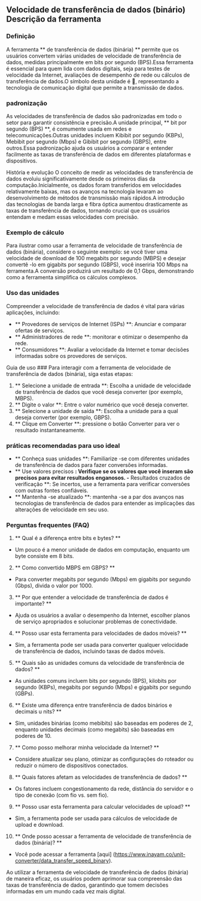 ## Velocidade de transferência de dados (binário) Descrição da ferramenta

### Definição
A ferramenta ** de transferência de dados (binária) ** permite que os usuários convertem várias unidades de velocidade de transferência de dados, medidas principalmente em bits por segundo (BPS).Essa ferramenta é essencial para quem lida com dados digitais, seja para testes de velocidade da Internet, avaliações de desempenho de rede ou cálculos de transferência de dados.O símbolo desta unidade é 📡, representando a tecnologia de comunicação digital que permite a transmissão de dados.

### padronização
As velocidades de transferência de dados são padronizadas em todo o setor para garantir consistência e precisão.A unidade principal, ** bit por segundo (BPS) **, é comumente usada em redes e telecomunicações.Outras unidades incluem Kibibit por segundo (KBPs), Mebibit por segundo (Mbps) e Gibibit por segundo (GBPS), entre outros.Essa padronização ajuda os usuários a comparar e entender facilmente as taxas de transferência de dados em diferentes plataformas e dispositivos.

História e evolução
O conceito de medir as velocidades de transferência de dados evoluiu significativamente desde os primeiros dias da computação.Inicialmente, os dados foram transferidos em velocidades relativamente baixas, mas os avanços na tecnologia levaram ao desenvolvimento de métodos de transmissão mais rápidos.A introdução das tecnologias de banda larga e fibra óptica aumentou drasticamente as taxas de transferência de dados, tornando crucial que os usuários entendam e medam essas velocidades com precisão.

### Exemplo de cálculo
Para ilustrar como usar a ferramenta de velocidade de transferência de dados (binária), considere o seguinte exemplo: se você tiver uma velocidade de download de 100 megabits por segundo (MBPS) e desejar convertê -lo em gigabits por segundo (GBPS), você inseriria 100 Mbps na ferramenta.A conversão produzirá um resultado de 0,1 Gbps, demonstrando como a ferramenta simplifica os cálculos complexos.

### Uso das unidades
Compreender a velocidade de transferência de dados é vital para várias aplicações, incluindo:
- ** Provedores de serviços de Internet (ISPs) **: Anunciar e comparar ofertas de serviços.
- ** Administradores de rede **: monitorar e otimizar o desempenho da rede.
- ** Consumidores **: Avaliar a velocidade da Internet e tomar decisões informadas sobre os provedores de serviços.

Guia de uso ###
Para interagir com a ferramenta de velocidade de transferência de dados (binária), siga estas etapas:
1. ** Selecione a unidade de entrada **: Escolha a unidade de velocidade de transferência de dados que você deseja converter (por exemplo, MBPS).
2. ** Digite o valor **: Entre o valor numérico que você deseja converter.
3. ** Selecione a unidade de saída **: Escolha a unidade para a qual deseja converter (por exemplo, GBPS).
4. ** Clique em Converter **: pressione o botão Converter para ver o resultado instantaneamente.

### práticas recomendadas para uso ideal
- ** Conheça suas unidades **: Familiarize -se com diferentes unidades de transferência de dados para fazer conversões informadas.
- ** Use valores precisos **: Verifique se os valores que você inseram são precisos para evitar resultados enganosos.
-** Resultados cruzados de verificação **: Se incertos, use a ferramenta para verificar conversões com outras fontes confiáveis.
- ** Mantenha -se atualizado **: mantenha -se a par dos avanços nas tecnologias de transferência de dados para entender as implicações das alterações de velocidade em seu uso.

### Perguntas frequentes (FAQ)

1. ** Qual é a diferença entre bits e bytes? **
- Um pouco é a menor unidade de dados em computação, enquanto um byte consiste em 8 bits.

2. ** Como convertido MBPS em GBPS? **
- Para converter megabits por segundo (Mbps) em gigabits por segundo (Gbps), divida o valor por 1000.

3. ** Por que entender a velocidade de transferência de dados é importante? **
- Ajuda os usuários a avaliar o desempenho da Internet, escolher planos de serviço apropriados e solucionar problemas de conectividade.

4. ** Posso usar esta ferramenta para velocidades de dados móveis? **
- Sim, a ferramenta pode ser usada para converter qualquer velocidade de transferência de dados, incluindo taxas de dados móveis.

5. ** Quais são as unidades comuns da velocidade de transferência de dados? **
- As unidades comuns incluem bits por segundo (BPS), kilobits por segundo (KBPs), megabits por segundo (Mbps) e gigabits por segundo (GBPs).

6. ** Existe uma diferença entre transferência de dados binários e decimais u nits? **
- Sim, unidades binárias (como mebibits) são baseadas em poderes de 2, enquanto unidades decimais (como megabits) são baseadas em poderes de 10.

7. ** Como posso melhorar minha velocidade da Internet? **
- Considere atualizar seu plano, otimizar as configurações do roteador ou reduzir o número de dispositivos conectados.

8. ** Quais fatores afetam as velocidades de transferência de dados? **
- Os fatores incluem congestionamento da rede, distância do servidor e o tipo de conexão (com fio vs. sem fio).

9. ** Posso usar esta ferramenta para calcular velocidades de upload? **
- Sim, a ferramenta pode ser usada para cálculos de velocidade de upload e download.

10. ** Onde posso acessar a ferramenta de velocidade de transferência de dados (binária)? **
- Você pode acessar a ferramenta [aqui] (https://www.inayam.co/unit-converter/data_transfer_speed_binary).

Ao utilizar a ferramenta de velocidade de transferência de dados (binária) de maneira eficaz, os usuários podem aprimorar sua compreensão das taxas de transferência de dados, garantindo que tomem decisões informadas em um mundo cada vez mais digital.